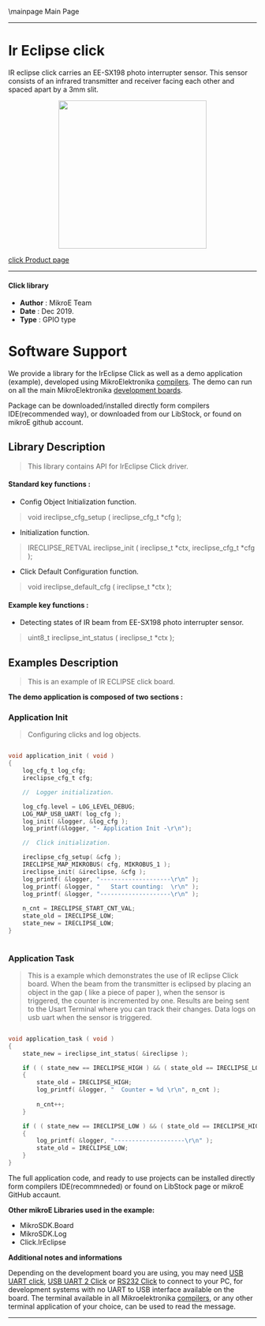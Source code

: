 \mainpage Main Page
 
 

---
# Ir Eclipse click

IR eclipse click carries an EE-SX198 photo interrupter sensor. This sensor consists of an infrared transmitter and receiver facing each other and spaced apart by a 3mm slit.

<p align="center">
  <img src="https://download.mikroe.com/images/click_for_ide/ireclipse_click.png" height=300px>
</p>

[click Product page](https://www.mikroe.com/ir-eclipse-click)

---


#### Click library 

- **Author**        : MikroE Team
- **Date**          : Dec 2019.
- **Type**          : GPIO type


# Software Support

We provide a library for the IrEclipse Click 
as well as a demo application (example), developed using MikroElektronika 
[compilers](https://shop.mikroe.com/compilers). 
The demo can run on all the main MikroElektronika [development boards](https://shop.mikroe.com/development-boards).

Package can be downloaded/installed directly form compilers IDE(recommended way), or downloaded from our LibStock, or found on mikroE github account. 

## Library Description

> This library contains API for IrEclipse Click driver.

#### Standard key functions :

- Config Object Initialization function.
> void ireclipse_cfg_setup ( ireclipse_cfg_t *cfg ); 
 
- Initialization function.
> IRECLIPSE_RETVAL ireclipse_init ( ireclipse_t *ctx, ireclipse_cfg_t *cfg );

- Click Default Configuration function.
> void ireclipse_default_cfg ( ireclipse_t *ctx );


#### Example key functions :

- Detecting states of IR beam from EE-SX198 photo interrupter sensor.
> uint8_t ireclipse_int_status ( ireclipse_t *ctx );

## Examples Description

> 
> This is an example of IR ECLIPSE click board.
> 

**The demo application is composed of two sections :**

### Application Init 

>
> Configuring clicks and log objects.
> 

```c

void application_init ( void )
{
    log_cfg_t log_cfg;
    ireclipse_cfg_t cfg;

    //  Logger initialization.

    log_cfg.level = LOG_LEVEL_DEBUG;
    LOG_MAP_USB_UART( log_cfg );
    log_init( &logger, &log_cfg );
    log_printf(&logger, "- Application Init -\r\n");

    //  Click initialization.

    ireclipse_cfg_setup( &cfg );
    IRECLIPSE_MAP_MIKROBUS( cfg, MIKROBUS_1 );
    ireclipse_init( &ireclipse, &cfg );
    log_printf( &logger, "--------------------\r\n" );
    log_printf( &logger, "   Start counting:  \r\n" );
    log_printf( &logger, "--------------------\r\n" );
    
    n_cnt = IRECLIPSE_START_CNT_VAL;
    state_old = IRECLIPSE_LOW;
    state_new = IRECLIPSE_LOW;
}
  
```

### Application Task

>
> This is a example which demonstrates the use of IR eclipse Click board.
> When the beam from the transmitter is eclipsed by placing an object in
> the gap ( like a piece of paper ), when the sensor is triggered, the 
> counter is incremented by one. Results are being sent to the Usart 
> Terminal where you can track their changes. Data logs on usb uart 
> when the sensor is triggered.
> 

```c

void application_task ( void )
{
    state_new = ireclipse_int_status( &ireclipse );

    if ( ( state_new == IRECLIPSE_HIGH ) && ( state_old == IRECLIPSE_LOW ) )
    {
        state_old = IRECLIPSE_HIGH;
        log_printf( &logger, "  Counter = %d \r\n", n_cnt );
    
        n_cnt++;
    }

    if ( ( state_new == IRECLIPSE_LOW ) && ( state_old == IRECLIPSE_HIGH ) )
    {
        log_printf( &logger, "--------------------\r\n" );
        state_old = IRECLIPSE_LOW;
    }
}  

```

The full application code, and ready to use projects can be  installed directly form compilers IDE(recommneded) or found on LibStock page or mikroE GitHub accaunt.

**Other mikroE Libraries used in the example:** 

- MikroSDK.Board
- MikroSDK.Log
- Click.IrEclipse

**Additional notes and informations**

Depending on the development board you are using, you may need 
[USB UART click](https://shop.mikroe.com/usb-uart-click), 
[USB UART 2 Click](https://shop.mikroe.com/usb-uart-2-click) or 
[RS232 Click](https://shop.mikroe.com/rs232-click) to connect to your PC, for 
development systems with no UART to USB interface available on the board. The 
terminal available in all Mikroelektronika 
[compilers](https://shop.mikroe.com/compilers), or any other terminal application 
of your choice, can be used to read the message.



---

